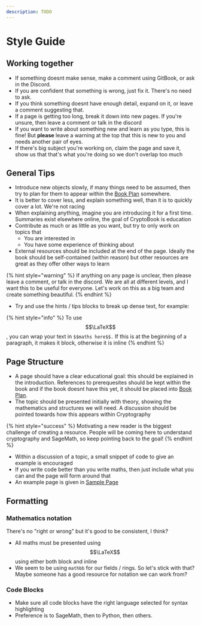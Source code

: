 ```yaml
---
description: TODO
---
```


# Style Guide

## Working together

* If something doesnt make sense, make a comment using GitBook, or ask in the Discord.
* If you are confident that something is wrong, just fix it. There's no need to ask. 
* If you think something doesnt have enough detail, expand on it, or leave a comment suggesting that.
* If a page is getting too long, break it down into new pages. If you're unsure, then leave a comment or talk in the discord
* If you want to write about something new and learn as you type, this is fine! But **please** leave a warning at the top that this is new to you and needs another pair of eyes.
* If there's big subject you're working on, claim the page and save it, show us that that's what you're doing so we don't overlap too much

## General Tips

* Introduce new objects slowly, if many things need to be assumed, then try to plan for them to appear within the [Book Plan](../todo.md) somewhere. 
* It is better to cover less, and explain something well, than it is to quickly cover a lot. We're not racing
* When explaining anything, imagine you are introducing it for a first time. Summaries exist elsewhere online, the goal of CryptoBook is education
* Contribute as much or as little as you want, but try to only work on topics that
  * You are interested in
  * You have some experience of thinking about
* External resources should be included at the end of the page. Ideally the book should be self-contained \(within reason\) but other resources are great as they offer other ways to learn

{% hint style="warning" %}
If anything on any page is unclear, then please leave a comment, or talk in the discord. We are all at different levels, and I want this to be useful for everyone. Let's work on this as a big team and create something beautiful.
{% endhint %}

* Try and use the hints / tips blocks to break up dense text, for example:

{% hint style="info" %}
To use $$\LaTeX$$, you can wrap your text in `$$maths here$$.` If this is at the beginning of a paragraph, it makes it block, otherwise it is inline
{% endhint %}

## Page Structure

* A page should have a clear educational goal: this should be explained in the introduction. References to prerequesites should be kept within the book and if the book doesnt have this yet, it should be placed into [Book Plan](../todo.md).
* The topic should be presented initially with theory, showing the mathematics and structures we will need. A discussion should be pointed towards how this appears within Cryptography

{% hint style="success" %}
Motivating a new reader is the biggest challenge of creating a resource. People will be coming here to understand cryptography and SageMath, so keep pointing back to the goal!
{% endhint %}

* Within a discussion of a topic, a small snippet of code to give an example is encouraged
* If you write code better than you write maths, then just include what you can and the page will form around that
* An example page is given in [Sample Page](sample-page.md)

## Formatting

### Mathematics notation

There's no "right or wrong" but it's good to be consistent, I think?

* All maths must be presented using $$\LaTeX$$using either both block and inline
* We seem to be using `mathbb` for our fields / rings. So let's stick with that? Maybe someone has a good resource for notation we can work from?

### Code Blocks

* Make sure all code blocks have the right language selected for syntax highlighting
* Preference is to SageMath, then to Python, then others. 



